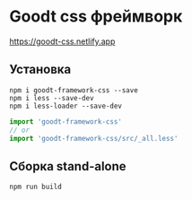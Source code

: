 
# Goodt css фреймворк
https://goodt-css.netlify.app

## Установка
```
npm i goodt-framework-css --save
npm i less --save-dev
npm i less-loader --save-dev
```

```javascript
import 'goodt-framework-css'
// or
import 'goodt-framework-css/src/_all.less'
```

## Сборка stand-alone
```
npm run build
```
